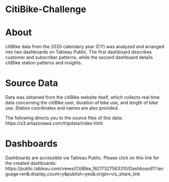 # CitiBike-Challenge

# About

<p>citiBike data from the 2020 calendary year (CY) was analyzed and arranged into two dashboards on Tableau Public. The first dashboard describes customer and subscriber patterns, while the second dashboard details citiBike station patterns and insights. </p>

# Source Data

<p> Data was obtained from the citiBike website itself, which collects real time data concerning the citiBike user, duration of bike use, and length of bike use.  Station coordinates and names are also provided. </p>

<p>The following directs you to the source files of this data: https://s3.amazonaws.com/tripdata/index.html </p>

# Dashboards
<p>Dashboards are accessible via Tableau Public. Please click on this link for the created dashboards: https://public.tableau.com/views/CitiBike_16217327563310/Dashboard1?:language=en&:display_count=y&publish=yes&:origin=viz_share_link </p>
